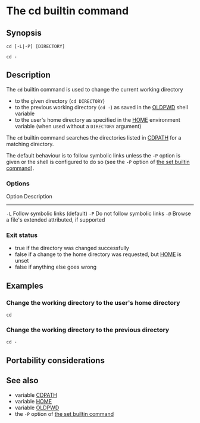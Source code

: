 # The cd builtin command

## Synopsis

    cd [-L|-P] [DIRECTORY]

    cd -

## Description

The `cd` builtin command is used to change the current working directory

-   to the given directory (`cd DIRECTORY`)
-   to the previous working directory (`cd -`) as saved in the
    [OLDPWD](/syntax/shellvars#OLDPWD) shell variable
-   to the user\'s home directory as specified in the
    [HOME](/syntax/shellvars#HOME) environment variable (when used
    without a `DIRECTORY` argument)

The `cd` builtin command searches the directories listed in
[CDPATH](/syntax/shellvars#CDPATH) for a matching directory.

The default behaviour is to follow symbolic links unless the `-P` option
is given or the shell is configured to do so (see the `-P` option of
[the set builtin command](/commands/builtin/set)).

### Options

  Option   Description
  -------- ----------------------------------------------------
  `-L`     Follow symbolic links (default)
  `-P`     Do not follow symbolic links
  `-@`     Browse a file\'s extended attributed, if supported

### Exit status

-   true if the directory was changed successfully
-   false if a change to the home directory was requested, but
    [HOME](/syntax/shellvars#HOME) is unset
-   false if anything else goes wrong

## Examples

### Change the working directory to the user\'s home directory

    cd

### Change the working directory to the previous directory

    cd -

## Portability considerations

## See also

-   variable [CDPATH](/syntax/shellvars#CDPATH)
-   variable [HOME](/syntax/shellvars#HOME)
-   variable [OLDPWD](/syntax/shellvars#OLDPWD)
-   the `-P` option of [the set builtin command](/commands/builtin/set)
